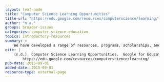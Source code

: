 ```yaml
---
layout: leaf-node
title: "Computer Science Learning Opportunities"
title-url: "https://edu.google.com/resources/computerscience/learning/"
author: "n.a."
groups: broader-issues
categories: computer-science-education
topics: introductory-resources
summary: >
    We have developed a range of resources, programs, scholarships, and grant opportunities to engage students and educators around the world interested in computer science.
cite: |
    (n.d.). Computer Science Learning Opportunities.  Google for Education.  Retrieved from:
        https://edu.google.com/resources/computerscience/learning/
pub-date: 2015-09-01
added-date: 2015-09-01
resource-type: external-page
---
```

